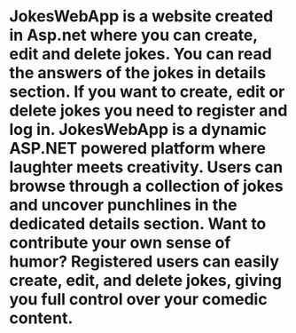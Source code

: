 # JokesWebApp is a website created in Asp.net where you can create, edit and delete jokes. You can read the answers of the jokes in details section. If you want to create, edit or delete jokes you need to register and log in. JokesWebApp is a dynamic ASP.NET powered platform where laughter meets creativity. Users can browse through a collection of jokes and uncover punchlines in the dedicated details section. Want to contribute your own sense of humor? Registered users can easily create, edit, and delete jokes, giving you full control over your comedic content.

